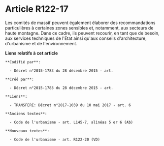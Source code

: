 # Article R122-17

Les comités de massif peuvent également élaborer des recommandations particulières à certaines zones sensibles et, notamment,
aux secteurs de haute montagne. Dans ce cadre, ils peuvent recourir, en tant que de besoin, aux services techniques de l'Etat
ainsi qu'aux conseils d'architecture, d'urbanisme et de l'environnement.

**Liens relatifs à cet article**

	**Codifié par**:

	  - Décret n°2015-1783 du 28 décembre 2015 - art.

	**Créé par**:

	  - Décret n°2015-1783 du 28 décembre 2015 - art.

	**Liens**:

	  - TRANSFERE: Décret n°2017-1039 du 10 mai 2017 - art. 6

	**Anciens textes**:

	  - Code de l'urbanisme - art. L145-7, alinéas 5 er 6 (Ab)

	**Nouveaux textes**:

	  - Code de l'urbanisme - art. R122-20 (VD)
